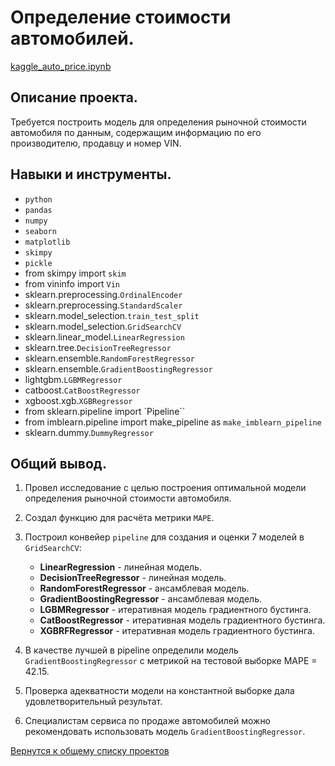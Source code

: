 # Определение стоимости автомобилей.

[kaggle_auto_price.ipynb](kaggle_auto_price.ipynb "notebook.ipynb")


## Описание проекта.

Требуется построить модель для определения рыночной стоимости автомобиля по данным, содержащим информацию по его производителю, продавцу и номер VIN.  


## Навыки и инструменты.

* `python`
* `pandas`  
* `numpy`  
* `seaborn`  
* `matplotlib`  
* `skimpy`
* `pickle`
* from skimpy import `skim`
* from vininfo import `Vin`
* sklearn.preprocessing.`OrdinalEncoder`
* sklearn.preprocessing.`StandardScaler`
* sklearn.model_selection.`train_test_split`
* sklearn.model_selection.`GridSearchCV`
* sklearn.linear_model.`LinearRegression`
* sklearn.tree.`DecisionTreeRegressor`
* sklearn.ensemble.`RandomForestRegressor`
* sklearn.ensemble.`GradientBoostingRegressor`
* lightgbm.`LGBMRegressor`
* catboost.`CatBoostRegressor`
* xgboost.xgb.`XGBRegressor`
* from sklearn.pipeline import `Pipeline``
* from imblearn.pipeline import make_pipeline as `make_imblearn_pipeline`
* sklearn.dummy.`DummyRegressor`


## Общий вывод.

1. Провел исследование с целью построения оптимальной модели определения рыночной стоимости автомобиля.
2. Создал функцию для расчёта метрики `MAPE`.
3. Построил конвейер `pipeline` для создания и оценки 7 моделей в `GridSearchCV`:  

    - **LinearRegression** - линейная модель.
    - **DecisionTreeRegressor** - линейная модель.
    - **RandomForestRegressor** - ансамблевая модель.
    - **GradientBoostingRegressor** - ансамблевая модель.
    - **LGBMRegressor** - итеративная модель градиентного бустинга.
    - **CatBoostRegressor** - итеративная модель градиентного бустинга.
    - **XGBRFRegressor** - итеративная модель градиентного бустинга.
4. В качестве лучшей в pipeline определили модель `GradientBoostingRegressor` с метрикой на тестовой выборке MAPE = 42.15. 
5. Проверка адекватности модели на константной выборке дала удовлетворительный результат.
6. Специалистам сервиса по продаже автомобилей можно рекомендовать использовать модель `GradientBoostingRegressor`.

[Вернутся к общему списку проектов](../README.md)